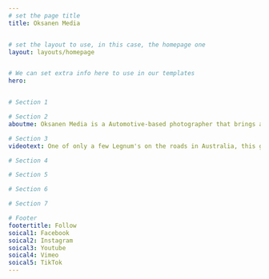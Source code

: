 ```yaml
---
# set the page title
title: Oksanen Media 


# set the layout to use, in this case, the homepage one
layout: layouts/homepage


# We can set extra info here to use in our templates
hero:


# Section 1 

# Section 2
aboutme: Oksanen Media is a Automotive-based photographer that brings a unique flavour to your car on the street or at the track.

# Section 3 
videotext: One of only a few Legnum's on the roads in Australia, this gem has been maintained with it's original Galant Alloy wheels and Transverse mounted V6 Twin Turbo as it came from the factory in Japan.

# Section 4

# Section 5

# Section 6

# Section 7

# Footer
footertitle: Follow
soical1: Facebook
soical2: Instagram
soical3: Youtube
soical4: Vimeo
soical5: TikTok
---
```

